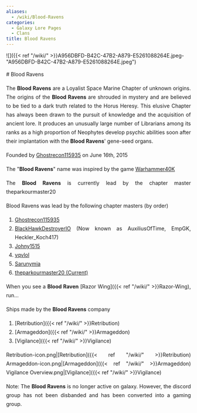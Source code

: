 ```yaml
---
aliases:
  - /wiki/Blood-Ravens
categories:
  - Galaxy Lore Pages
  - Clans
title: Blood Ravens
---
```


![]({{< ref "/wiki/" >}}A956DBFD-B42C-47B2-A879-E5261088264E.jpeg-"A956DBFD-B42C-47B2-A879-E5261088264E.jpeg")

<div align="justify" class="cardcontainer" style="font-size: 14px; line-height: 24px;">
# Blood Ravens

The **Blood Ravens** are a Loyalist Space Marine Chapter of unknown origins. The origins of the **Blood Ravens** are shrouded in mystery and are believed to be tied to a dark truth related to the Horus Heresy. This elusive Chapter has always been drawn to the pursuit of knowledge and the acquisition of ancient lore. It produces an unusually large number of Librarians among its ranks as a high proportion of Neophytes develop psychic abilities soon after their implantation with the **Blood Ravens**' gene-seed organs.

Founded by [Ghostrecon115935](https://www.roblox.com/users/50491821/profile) on June 16th, 2015

The "**Blood Ravens**" name was inspired by the game [Warhammer40K](https://warhammer40k.fandom.com/wiki/Warhammer_40k_Wiki)

The **Blood Ravens** is currently lead by the chapter master theparkourmaster20

Blood Ravens was lead by the following chapter masters (by order)

1.  [Ghostrecon115935](https://www.roblox.com/users/50491821/profile)
2.  [BlackHawkDestroyerIO](https://www.roblox.com/users/70261613/profile) (Now known as AuxiliusOfTime, EmpGK, Heckler_Koch417)
3.  [Johny1515](https://www.roblox.com/users/41282525/profile)
4.  [vqvlol](https://www.roblox.com/users/83381995/profile)
5.  [Sarunymia](https://www.roblox.com/users/31803005/profile)
6.  [theparkourmaster20 (Current)](https://www.roblox.com/users/163571306/profile)

When you see a **Blood Raven** [Razor Wing]({{< ref "/wiki/" >}}Razor-Wing), run...

Ships made by the **Blood Ravens** company

1.  [Retribution]({{< ref "/wiki/" >}}Retribution)
2.  [Armageddon]({{< ref "/wiki/" >}}Armageddon)
3.  [Vigilance]({{< ref "/wiki/" >}}Vigilance)

Retribution-icon.png|[Retribution]({{< ref "/wiki/" >}}Retribution) Armageddon-icon.png|[Armageddon]({{< ref "/wiki/" >}}Armageddon) Vigilance Overview.png|[Vigilance]({{< ref "/wiki/" >}}Vigilance)

Note: The **Blood Ravens** is no longer active on galaxy. However, the discord group has not been disbanded and has been converted into a gaming group.

</div>
